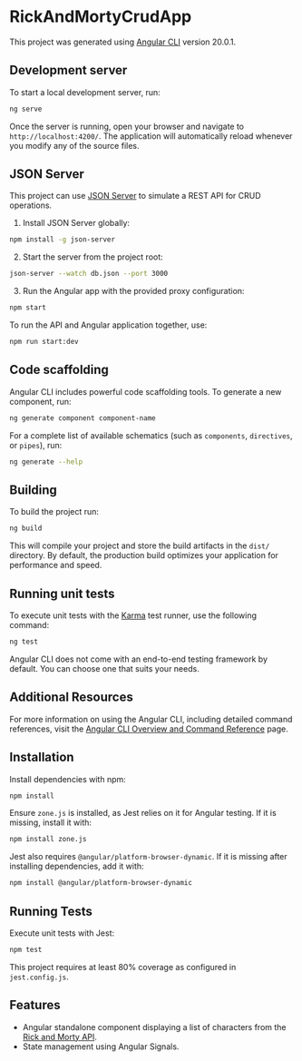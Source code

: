 # RickAndMortyCrudApp

This project was generated using [Angular CLI](https://github.com/angular/angular-cli) version 20.0.1.

## Development server

To start a local development server, run:

```bash
ng serve
```

Once the server is running, open your browser and navigate to `http://localhost:4200/`. The application will automatically reload whenever you modify any of the source files.

## JSON Server

This project can use [JSON Server](https://github.com/typicode/json-server) to simulate a REST API for CRUD operations.

1. Install JSON Server globally:

```bash
npm install -g json-server
```

2. Start the server from the project root:

```bash
json-server --watch db.json --port 3000
```

3. Run the Angular app with the provided proxy configuration:

```bash
npm start
```

To run the API and Angular application together, use:

```bash
npm run start:dev
```

## Code scaffolding

Angular CLI includes powerful code scaffolding tools. To generate a new component, run:

```bash
ng generate component component-name
```

For a complete list of available schematics (such as `components`, `directives`, or `pipes`), run:

```bash
ng generate --help
```

## Building

To build the project run:

```bash
ng build
```

This will compile your project and store the build artifacts in the `dist/` directory. By default, the production build optimizes your application for performance and speed.

## Running unit tests

To execute unit tests with the [Karma](https://karma-runner.github.io) test runner, use the following command:

```bash
ng test
```

Angular CLI does not come with an end-to-end testing framework by default. You can choose one that suits your needs.

## Additional Resources

For more information on using the Angular CLI, including detailed command references, visit the [Angular CLI Overview and Command Reference](https://angular.dev/tools/cli) page.

## Installation

Install dependencies with npm:

```bash
npm install
```

Ensure `zone.js` is installed, as Jest relies on it for Angular testing. If it
is missing, install it with:

```bash
npm install zone.js
```

Jest also requires `@angular/platform-browser-dynamic`. If it is missing after
installing dependencies, add it with:

```bash
npm install @angular/platform-browser-dynamic
```

## Running Tests

Execute unit tests with Jest:

```bash
npm test
```

This project requires at least 80% coverage as configured in `jest.config.js`.

## Features

- Angular standalone component displaying a list of characters from the [Rick and Morty API](https://rickandmortyapi.com/).
- State management using Angular Signals.
